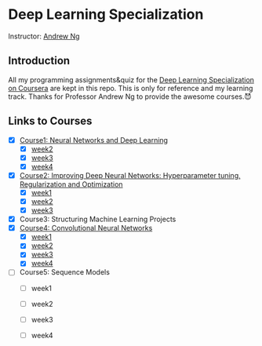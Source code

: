 # Deep Learning Specialization
Instructor: [Andrew Ng](http://www.andrewng.org/)

## Introduction

All my programming assignments&quiz for the [Deep Learning Specialization on Coursera](https://www.coursera.org/specializations/deep-learning) are kept in this repo. This is only for reference and my learning track. Thanks for Professor Andrew Ng to provide the awesome courses.:smiling_imp:

## Links to Courses

- [x] [Course1: Neural Networks and Deep Learning](https://github.com/zyunsg/deep-learning/tree/master/course1)
  - [x] [week2](https://github.com/zyunsg/deep-learning/tree/master/course1/week2)
  - [x] [week3](https://github.com/zyunsg/deep-learning/tree/master/course1/week3)
  - [x] [week4](https://github.com/zyunsg/deep-learning/tree/master/course1/week4)
- [x] [Course2: Improving Deep Neural Networks: Hyperparameter tuning, Regularization and Optimization](https://github.com/zyunsg/deep-learning/tree/master/course2)
  - [x] [week1](https://github.com/zyunsg/deep-learning/tree/master/course2/week1)
  - [x] [week2](https://github.com/zyunsg/deep-learning/tree/master/course2/week2)
  - [x] [week3](https://github.com/zyunsg/deep-learning/tree/master/course2/week3)
- [x] Course3: Structuring Machine Learning Projects
- [x] [Course4: Convolutional Neural Networks](https://github.com/zyunsg/deep-learning/tree/master/course4)
  - [x] [week1](https://github.com/zyunsg/deep-learning/tree/master/course4/week1)
  - [x] [week2](https://github.com/zyunsg/deep-learning/tree/master/course4/week2)
  - [x] [week3](https://github.com/zyunsg/deep-learning/tree/master/course4/week3)
  - [x] [week4](https://github.com/zyunsg/deep-learning/tree/master/course4/week4)
- [ ] Course5: Sequence Models
  - [ ] week1
  - [ ] week2
  - [ ] week3
  - [ ] week4
  


